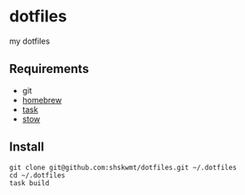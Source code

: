 # dotfiles

my dotfiles

## Requirements

- git
- [homebrew](https://brew.sh/)
- [task](https://taskfile.dev/)
- [stow](https://www.gnu.org/software/stow/)

## Install

```
git clone git@github.com:shskwmt/dotfiles.git ~/.dotfiles
cd ~/.dotfiles
task build
```
